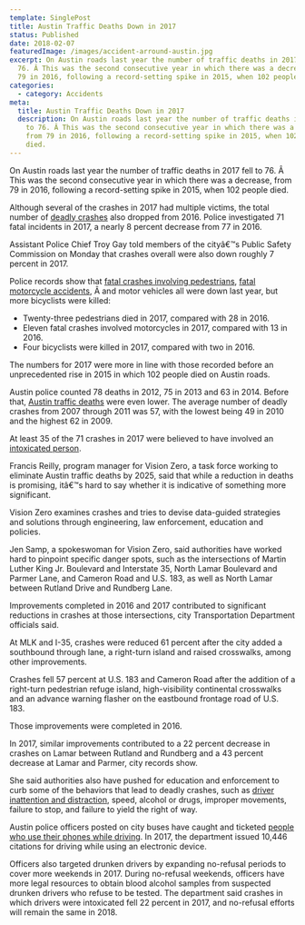```yaml
---
template: SinglePost
title: Austin Traffic Deaths Down in 2017
status: Published
date: 2018-02-07
featuredImage: /images/accident-arround-austin.jpg
excerpt: On Austin roads last year the number of traffic deaths in 2017 fell to
  76. Â This was the second consecutive year in which there was a decrease, from
  79 in 2016, following a record-setting spike in 2015, when 102 people died.
categories:
  - category: Accidents
meta:
  title: Austin Traffic Deaths Down in 2017
  description: On Austin roads last year the number of traffic deaths in 2017 fell
    to 76. Â This was the second consecutive year in which there was a decrease,
    from 79 in 2016, following a record-setting spike in 2015, when 102 people
    died.
---
```

<!--StartFragment-->

On Austin roads last year the number of traffic deaths in 2017 fell to 76. Â This was the second consecutive year in which there was a decrease, from 79 in 2016, following a record-setting spike in 2015, when 102 people died.

Although several of the crashes in 2017 had multiple victims, the total number of [deadly crashes](https://www.austinaccidentlawyer.com/practice-areas/wrongful-death-attorney/) also dropped from 2016. Police investigated 71 fatal incidents in 2017, a nearly 8 percent decrease from 77 in 2016.

Assistant Police Chief Troy Gay told members of the cityâ€™s Public Safety Commission on Monday that crashes overall were also down roughly 7 percent in 2017.

Police records show that [fatal crashes involving pedestrians](https://www.austinaccidentlawyer.com/practice-areas/pedestrian-accident-lawyers/), [fatal motorcycle accidents](https://www.austinaccidentlawyer.com/practice-areas/motorcycle-accident-attorney/), Â and motor vehicles all were down last year, but more bicyclists were killed:

* Twenty-three pedestrians died in 2017, compared with 28 in 2016.
* Eleven fatal crashes involved motorcycles in 2017, compared with 13 in 2016.
* Four bicyclists were killed in 2017, compared with two in 2016.

The numbers for 2017 were more in line with those recorded before an unprecedented rise in 2015 in which 102 people died on Austin roads.

Austin police counted 78 deaths in 2012, 75 in 2013 and 63 in 2014. Before that, [Austin traffic deaths](https://www.austinaccidentlawyer.com/practice-areas/wrongful-death-attorney/) were even lower. The average number of deadly crashes from 2007 through 2011 was 57, with the lowest being 49 in 2010 and the highest 62 in 2009.

At least 35 of the 71 crashes in 2017 were believed to have involved an [intoxicated person](https://www.austinaccidentlawyer.com/practice-areas/drunk-driving-accident-lawyer/).

Francis Reilly, program manager for Vision Zero, a task force working to eliminate Austin traffic deaths by 2025, said that while a reduction in deaths is promising, itâ€™s hard to say whether it is indicative of something more significant.

Vision Zero examines crashes and tries to devise data-guided strategies and solutions through engineering, law enforcement, education and policies.

Jen Samp, a spokeswoman for Vision Zero, said authorities have worked hard to pinpoint specific danger spots, such as the intersections of Martin Luther King Jr. Boulevard and Interstate 35, North Lamar Boulevard and Parmer Lane, and Cameron Road and U.S. 183, as well as North Lamar between Rutland Drive and Rundberg Lane.

Improvements completed in 2016 and 2017 contributed to significant reductions in crashes at those intersections, city Transportation Department officials said.

At MLK and I-35, crashes were reduced 61 percent after the city added a southbound through lane, a right-turn island and raised crosswalks, among other improvements.

Crashes fell 57 percent at U.S. 183 and Cameron Road after the addition of a right-turn pedestrian refuge island, high-visibility continental crosswalks and an advance warning flasher on the eastbound frontage road of U.S. 183.

Those improvements were completed in 2016.

In 2017, similar improvements contributed to a 22 percent decrease in crashes on Lamar between Rutland and Rundberg and a 43 percent decrease at Lamar and Parmer, city records show.

She said authorities also have pushed for education and enforcement to curb some of the behaviors that lead to deadly crashes, such as [driver inattention and distraction](https://www.austinaccidentlawyer.com/practice-areas/distracted-driver/), speed, alcohol or drugs, improper movements, failure to stop, and failure to yield the right of way.

Austin police officers posted on city buses have caught and ticketed [people who use their phones while driving](https://www.austinaccidentlawyer.com/practice-areas/texting-driving-accidents/). In 2017, the department issued 10,446 citations for driving while using an electronic device.

Officers also targeted drunken drivers by expanding no-refusal periods to cover more weekends in 2017. During no-refusal weekends, officers have more legal resources to obtain blood alcohol samples from suspected drunken drivers who refuse to be tested. The department said crashes in which drivers were intoxicated fell 22 percent in 2017, and no-refusal efforts will remain the same in 2018.

<!--EndFragment-->
